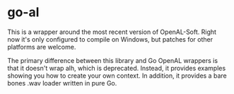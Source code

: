 go-al
=====

This is a wrapper around the most recent version of OpenAL-Soft. Right now it's only configured to compile on Windows, but patches for other platforms are welcome.

The primary difference between this library and Go OpenAL wrappers is that it doesn't wrap alh, which is deprecated. Instead, it provides examples showing you how to create your own context. In addition, it provides a bare bones .wav loader written in pure Go.
